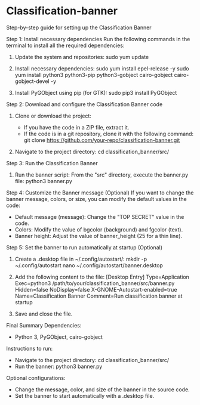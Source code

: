 # Classification-banner
Step-by-step guide for setting up the Classification Banner

Step 1: Install necessary dependencies
Run the following commands in the terminal to install all the required dependencies:

1. Update the system and repositories:
   sudo yum update

2. Install necessary dependencies:
   sudo yum install epel-release -y
   sudo yum install python3 python3-pip python3-gobject cairo-gobject cairo-gobject-devel -y

3. Install PyGObject using pip (for GTK):
   sudo pip3 install PyGObject


Step 2: Download and configure the Classification Banner code
1. Clone or download the project:
   - If you have the code in a ZIP file, extract it.
   - If the code is in a git repository, clone it with the following command:
     git clone https://github.com/your-repo/classification-banner.git

2. Navigate to the project directory:
   cd classification_banner/src/


Step 3: Run the Classification Banner
1. Run the banner script:
   From the "src" directory, execute the banner.py file:
     python3 banner.py


Step 4: Customize the Banner message (Optional)
If you want to change the banner message, colors, or size, you can modify the default values in the code:

- Default message (message): Change the "TOP SECRET" value in the code.
- Colors: Modify the value of bgcolor (background) and fgcolor (text).
- Banner height: Adjust the value of banner_height (25 for a thin line).


Step 5: Set the banner to run automatically at startup (Optional)
1. Create a .desktop file in ~/.config/autostart/:
   mkdir -p ~/.config/autostart
   nano ~/.config/autostart/banner.desktop

2. Add the following content to the file:
   [Desktop Entry]
   Type=Application
   Exec=python3 /path/to/your/classification_banner/src/banner.py
   Hidden=false
   NoDisplay=false
   X-GNOME-Autostart-enabled=true
   Name=Classification Banner
   Comment=Run classification banner at startup

3. Save and close the file.


Final Summary
Dependencies:
   - Python 3, PyGObject, cairo-gobject

Instructions to run:
   - Navigate to the project directory: cd classification_banner/src/
   - Run the banner: python3 banner.py

Optional configurations:
   - Change the message, color, and size of the banner in the source code.
   - Set the banner to start automatically with a .desktop file.


